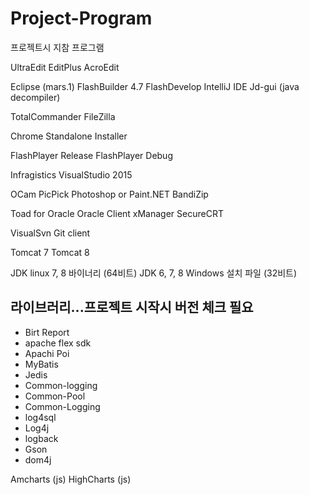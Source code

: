 # Project-Program
프로젝트시 지참 프로그램


UltraEdit
EditPlus 
AcroEdit

Eclipse (mars.1)
FlashBuilder 4.7 
FlashDevelop 
IntelliJ IDE
Jd-gui (java decompiler)

TotalCommander 
FileZilla 

Chrome Standalone Installer

FlashPlayer Release 
FlashPlayer Debug

Infragistics 
VisualStudio 2015

OCam 
PicPick
Photoshop or Paint.NET
BandiZip

Toad for Oracle
Oracle Client
xManager 
SecureCRT

VisualSvn
Git client

Tomcat 7
Tomcat 8

JDK linux 7, 8 바이너리 (64비트)
JDK 6, 7, 8 Windows 설치 파일 (32비트)


## 라이브러리...프로젝트 시작시 버전 체크 필요
+ Birt Report
+ apache flex sdk
+ Apachi Poi 
+ MyBatis
+ Jedis
+ Common-logging
+ Common-Pool
+ Common-Logging
+ log4sql
+ Log4j
+ logback
+ Gson
+ dom4j

Amcharts (js)
HighCharts (js)
